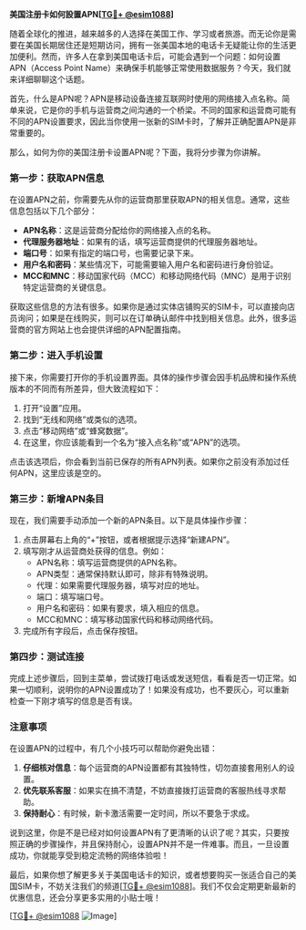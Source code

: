 **美国注册卡如何設置APN[[TG💪+ @esim1088](https://t.me/s/esim1088)]**

随着全球化的推进，越来越多的人选择在美国工作、学习或者旅游。而无论你是需要在美国长期居住还是短期访问，拥有一张美国本地的电话卡无疑能让你的生活更加便利。然而，许多人在拿到美国电话卡后，可能会遇到一个问题：如何设置APN（Access Point Name）来确保手机能够正常使用数据服务？今天，我们就来详细聊聊这个话题。

首先，什么是APN呢？APN是移动设备连接互联网时使用的网络接入点名称。简单来说，它是你的手机与运营商之间沟通的一个桥梁。不同的国家和运营商可能有不同的APN设置要求，因此当你使用一张新的SIM卡时，了解并正确配置APN是非常重要的。

那么，如何为你的美国注册卡设置APN呢？下面，我将分步骤为你讲解。

### 第一步：获取APN信息

在设置APN之前，你需要先从你的运营商那里获取APN的相关信息。通常，这些信息包括以下几个部分：

- **APN名称**：这是运营商分配给你的网络接入点的名称。
- **代理服务器地址**：如果有的话，填写运营商提供的代理服务器地址。
- **端口号**：如果有指定的端口号，也需要记录下来。
- **用户名和密码**：某些情况下，可能需要输入用户名和密码进行身份验证。
- **MCC和MNC**：移动国家代码（MCC）和移动网络代码（MNC）是用于识别特定运营商的关键信息。

获取这些信息的方法有很多。如果你是通过实体店铺购买的SIM卡，可以直接向店员询问；如果是在线购买，则可以在订单确认邮件中找到相关信息。此外，很多运营商的官方网站上也会提供详细的APN配置指南。

### 第二步：进入手机设置

接下来，你需要打开你的手机设置界面。具体的操作步骤会因手机品牌和操作系统版本的不同而有所差异，但大致流程如下：

1. 打开“设置”应用。
2. 找到“无线和网络”或类似的选项。
3. 点击“移动网络”或“蜂窝数据”。
4. 在这里，你应该能看到一个名为“接入点名称”或“APN”的选项。

点击该选项后，你会看到当前已保存的所有APN列表。如果你之前没有添加过任何APN，这里应该是空的。

### 第三步：新增APN条目

现在，我们需要手动添加一个新的APN条目。以下是具体操作步骤：

1. 点击屏幕右上角的“+”按钮，或者根据提示选择“新建APN”。
2. 填写刚才从运营商处获得的信息。例如：
   - APN名称：填写运营商提供的APN名称。
   - APN类型：通常保持默认即可，除非有特殊说明。
   - 代理：如果需要代理服务器，填写对应的地址。
   - 端口：填写端口号。
   - 用户名和密码：如果有要求，填入相应的信息。
   - MCC和MNC：填写移动国家代码和移动网络代码。
3. 完成所有字段后，点击保存按钮。

### 第四步：测试连接

完成上述步骤后，回到主菜单，尝试拨打电话或发送短信，看看是否一切正常。如果一切顺利，说明你的APN设置成功了！如果没有成功，也不要灰心，可以重新检查一下刚才填写的信息是否有误。

### 注意事项

在设置APN的过程中，有几个小技巧可以帮助你避免出错：

1. **仔细核对信息**：每个运营商的APN设置都有其独特性，切勿直接套用别人的设置。
2. **优先联系客服**：如果实在搞不清楚，不妨直接拨打运营商的客服热线寻求帮助。
3. **保持耐心**：有时候，新卡激活需要一定时间，所以不要急于求成。

说到这里，你是不是已经对如何设置APN有了更清晰的认识了呢？其实，只要按照正确的步骤操作，并且保持耐心，设置APN并不是一件难事。而且，一旦设置成功，你就能享受到稳定流畅的网络体验啦！

最后，如果你想了解更多关于美国电话卡的知识，或者想要购买一张适合自己的美国SIM卡，不妨关注我们的频道[[TG💪+ @esim1088](https://t.me/s/esim1088)]。我们不仅会定期更新最新的优惠信息，还会分享更多实用的小贴士哦！

[[TG💪+ @esim1088](https://t.me/s/esim1088) ![Image](https://i.postimg.cc/4NQfJmqS/Snipaste-2025-05-13-00-14-12.png)]